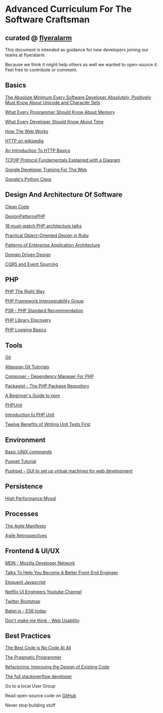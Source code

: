 # Advanced Curriculum For The Software Craftsman

## curated @ [flyeralarm](https://flyeralarm.com)

This document is intended as guidance for new developers joining our teams at flyeralarm.

Because we think it might help others as well we wanted to open-source it. Feel free to contribute or comment.

## Basics

[The Absolute Minimum Every Software Developer Absolutely, Positively Must Know About Unicode and Character Sets](http://www.joelonsoftware.com/articles/Unicode.html)

[What Every Programmer Should Know About Memory](https://www.akkadia.org/drepper/cpumemory.pdf)

[What Every Developer Should Know About Time](https://unix4lyfe.org/time/?v=1)

[How The Web Works](https://developer.mozilla.org/en-US/docs/Learn/Getting_started_with_the_web/How_the_Web_works)

[HTTP on wikipedia](https://en.wikipedia.org/wiki/Hypertext_Transfer_Protocol)

[An Introduction To HTTP Basics](https://www.ntu.edu.sg/home/ehchua/programming/webprogramming/HTTP_Basics.html)

[TCP/IP Protocol Fundamentals Explained with a Diagram](http://www.thegeekstuff.com/2011/11/tcp-ip-fundamentals)

[Google Developer Training For The Web](https://developers.google.com/training/web/)

[Google's Python Class](https://developers.google.com/edu/python/)

## Design And Architecture Of Software

[Clean Code](https://www.amazon.com/gp/product/0132350882/ref=as_li_qf_sp_asin_il_tl?ie=UTF8&camp=1789&creative=9325&creativeASIN=0132350882&linkCode=as2&tag=sdrl-20)

[DesignPatternsPHP](https://github.com/domnikl/DesignPatternsPHP/blob/master/README.rst)

[18 must-watch PHP architecture talks](https://www.reddit.com/r/PHP/comments/3kklt5/18_mustwatch_php_architecture_talks_13hrs/)

[Practical Object-Oriented Design in Ruby](https://www.amazon.de/Practical-Object-Oriented-Design-Ruby-Addison-Wesley/dp/0321721330/ref=sr_1_1?s=books-intl-de&ie=UTF8&qid=1476881380&sr=1-1&keywords=practical+object-oriented+design+in+ruby)

[Patterns of Enterprise Application Architecture](https://www.amazon.de/Patterns-Enterprise-Application-Architecture-Martin/dp/0321127420/ref=sr_1_1?ie=UTF8&qid=1476887236&sr=8-1&keywords=patterns+of+enterprise+application+architecture)

[Domain Driven Design](https://www.amazon.de/Domain-Driven-Design-Tackling-Complexity-Software/dp/0321125215/ref=sr_1_1?ie=UTF8&qid=1476887211&sr=8-1&keywords=domain+driven+design)

[CQRS and Event Sourcing](https://www.youtube.com/watch?v=JHGkaShoyNs)

## PHP

[PHP The Right Way](http://www.phptherightway.com/)

[PHP Framework Interoperability Group](http://www.php-fig.org/)

[PSR - PHP Standard Recommendation](https://en.wikipedia.org/wiki/PHP_Standard_Recommendation)

[PHP Library Discovery](https://www.youtube.com/watch?v=3kD9t0GVGGY&feature=youtu.be)

[PHP Logging Basics](https://www.loggly.com/ultimate-guide/php-logging-basics/)

## Tools

[Git](https://git-scm.com/)

[Atlassian Git Tutorials](https://www.atlassian.com/git/tutorials/)

[Composer - Dependency Manager For PHP](https://getcomposer.org/git)

[Packagist - The PHP Package Repository](https://packagist.org/)

[A Beginner's Guide to npm](https://www.sitepoint.com/beginners-guide-node-package-manager/)

[PHPUnit](https://phpunit.de/)

[Introduction to PHP Unit](https://jtreminio.com/2013/03/unit-testing-tutorial-introduction-to-phpunit/)

[Twelve Benefits of Writing Unit Tests First](http://sd.jtimothyking.com/2006/07/11/twelve-benefits-of-writing-unit-tests-first/)

## Environment

[Basic UNIX commands](http://mally.stanford.edu/~sr/computing/basic-unix.html)

[Puppet Tutorial](http://www.example42.com/tutorials/PuppetTutorial/#slide-0)

[Puphpet - GUI to set up virtual machines for web development](https://puphpet.com/)

## Persistence

[High Performance Mysql](https://www.amazon.de/High-Performance-MySQL-Baron-Schwartz/dp/1449314287/ref=sr_1_1?ie=UTF8&qid=1476889034&sr=8-1&keywords=high+performance+mysql)

## Processes

[The Agile Manifesto](http://agilemanifesto.org/)

[Agile Retrospectives](https://pragprog.com/book/dlret/agile-retrospectives)

## Frontend & UI/UX

[MDN - Mozilla Developer Network](https://developer.mozilla.org/de/)

[Talks To Help You Become A Better Front-End Engineer](https://www.smashingmagazine.com/2012/12/talks-to-help-you-become-a-better-front-end-engineer-in-2013/)

[Eloquent Javascript](http://eloquentjavascript.net/)

[Netflix UI Engineers Youtube Channel](https://www.youtube.com/channel/UCGGRRqAjPm6sL3-WGBDnKJA)

[Twitter Bootstrap](http://getbootstrap.com/2.3.2/)

[Babel.js - ES6 today](https://babeljs.io/)

[Don't make me think - Web Usability](https://www.amazon.de/Dont-make-think-Usability-intuitive/dp/3826697057/ref=sr_1_1?ie=UTF8&qid=1476888649&sr=8-1&keywords=dont+make+me+think)

## Best Practices

[The Best Code is No Code At All](https://blog.codinghorror.com/the-best-code-is-no-code-at-all/)

[The Pragmatic Programmer](https://pragprog.com/book/tpp/the-pragmatic-programmer)

[Refactoring: Improving the Design of Existing Code](https://www.amazon.com/exec/obidos/ASIN/0201485672/codihorr-20)

[The full stackoverflow developer](https://www.christianheilmann.com/2015/07/17/the-full-stackoverflow-developer/)

Go to a local User Group

Read open-source code on [GitHub](https://www.github.com)

Never stop building stuff